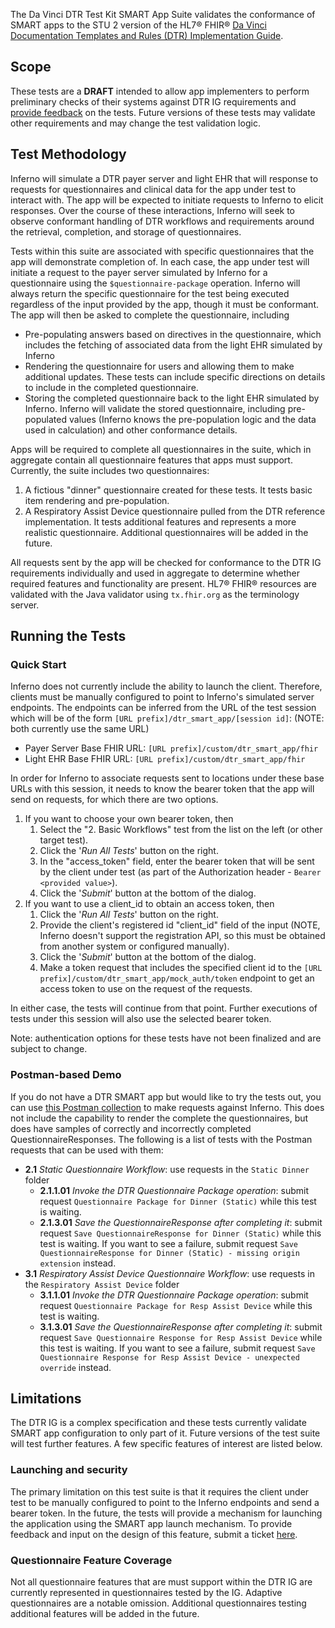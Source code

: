 The Da Vinci DTR Test Kit SMART App Suite validates the conformance of SMART apps
to the STU 2 version of the HL7® FHIR®
[Da Vinci Documentation Templates and Rules (DTR) Implementation Guide](https://hl7.org/fhir/us/davinci-dtr/STU2/).

## Scope

These tests are a **DRAFT** intended to allow app implementers to perform
preliminary checks of their systems against DTR IG requirements and [provide
feedback](https://github.com/inferno-framework/davinci-dtr-test-kit/issues)
on the tests. Future versions of these tests may validate other
requirements and may change the test validation logic.

## Test Methodology

Inferno will simulate a DTR payer server and light EHR that will response to
requests for questionnaires and clinical data for the app under test to interact with. 
The app will be expected to initiate requests to Inferno to elicit responses. Over the
course of these interactions, Inferno will seek to observe conformant handling of 
DTR workflows and requirements around the retrieval, completion, and storage of
questionnaires.

Tests within this suite are associated with specific questionnaires that the app will
demonstrate completion of. In each case, the app under test will initiate a request to
the payer server simulated by Inferno for a questionnaire using the 
`$questionnaire-package` operation. Inferno will always return the specific questionnaire
for the test being executed regardless of the input provided by the app, though it must
be conformant. The app will then be asked to complete the questionnaire, including
- Pre-populating answers based on directives in the questionnaire, which includes the
  fetching of associated data from the light EHR simulated by Inferno
- Rendering the questionnaire for users and allowing them to make additional updates.
  These tests can include specific directions on details to include in the completed
  questionnaire.
- Storing the completed questionnaire back to the light EHR simulated by Inferno. Inferno
  will validate the stored questionnaire, including pre-populated values (Inferno knows
  the pre-population logic and the data used in calculation) and other conformance details.

Apps will be required to complete all questionnaires in the suite, which in aggregate
contain all questionnaire features that apps must support. Currently, the suite includes
two questionnaires:
1. A fictious "dinner" questionnaire created for these tests. It tests basic
   item rendering and pre-population.
2. A Respiratory Assist Device questionnaire pulled from the DTR reference implementation.
   It tests additional features and represents a more realistic questionnaire.
Additional questionnaires will be added in the future.

All requests sent by the app will be checked 
for conformance to the DTR IG requirements individually and used in aggregate to determine
whether required features and functionality are present. HL7® FHIR® resources are
validated with the Java validator using `tx.fhir.org` as the terminology server.

## Running the Tests

### Quick Start

Inferno does not currently include the ability to launch the client. Therefore, clients
must be manually configured to point to Inferno's simulated server endpoints. The endpoints
can be inferred from the URL of the test session which will be of the form `[URL prefix]/dtr_smart_app/[session id]`: (NOTE: both currently use the same URL)
- Payer Server Base FHIR URL: `[URL prefix]/custom/dtr_smart_app/fhir`
- Light EHR Base FHIR URL: `[URL prefix]/custom/dtr_smart_app/fhir`

In order for Inferno to associate requests sent to locations under these base URLs with this session,
it needs to know the bearer token that the app will send on requests, for which 
there are two options.

1. If you want to choose your own bearer token, then
    1. Select the "2. Basic Workflows" test from the list on the left (or other target test). 
    2. Click the '*Run All Tests*' button on the right.
    3. In the "access_token" field, enter the bearer token that will be sent by the client 
       under test (as part of the Authorization header - `Bearer <provided value>`).
    4. Click the '*Submit*' button at the bottom of the dialog.
2. If you want to use a client_id to obtain an access token, then
    1. Click the '*Run All Tests*' button on the right.
    2. Provide the client's registered id "client_id" field of the input (NOTE, Inferno doesn't support the
        registration API, so this must be obtained from another system or configured manually).
    3. Click the '*Submit*' button at the bottom of the dialog.
    4. Make a token request that includes the specified client id to the
        `[URL prefix]/custom/dtr_smart_app/mock_auth/token` endpoint to get
        an access token to use on the request of the requests.

In either case, the tests will continue from that point. Further executions of tests under
this session will also use the selected bearer token.

Note: authentication options for these tests have not been finalized and are subject to change.

### Postman-based Demo

If you do not have a DTR SMART app but would like to try the tests out, you can use
[this Postman collection](https://github.com/inferno-framework/davinci-dtr-test-kit/blob/main/config/DTR%20SMART%20App%20Tests%20Postman%20Demo.postman_collection.json)
to make requests against Inferno. This does not include the capability to render the complete the
questionnaires, but does have samples of correctly and incorrectly completed QuestionnaireResponses.
The following is a list of tests with the Postman requests that can be used with them:

- **2.1** *Static Questionnaire Workflow*: use requests in the `Static Dinner` folder
  - **2.1.1.01** *Invoke the DTR Questionnaire Package operation*: submit request `Questionnaire Package for Dinner (Static)` while this test is waiting.
  - **2.1.3.01** *Save the QuestionnaireResponse after completing it*: submit request `Save QuestionnaireResponse for Dinner (Static)` while this test is waiting. If you want to see a failure, submit request `Save QuestionnaireResponse for Dinner (Static) - missing origin extension` instead.
- **3.1** *Respiratory Assist Device Questionnaire Workflow*: use requests in the `Respiratory Assist Device` folder
  - **3.1.1.01** *Invoke the DTR Questionnaire Package operation*: submit request `Questionnaire Package for Resp Assist Device` while this test is waiting.
  - **3.1.3.01** *Save the QuestionnaireResponse after completing it*: submit request `Save Questionnaire Response for Resp Assist Device` while this test is waiting. If you want to see a failure, submit request `Save Questionnaire Response for Resp Assist Device - unexpected override` instead.

## Limitations

The DTR IG is a complex specification and these tests currently validate SMART app
configuration to only part of it. Future versions of the test suite will test further
features. A few specific features of interest are listed below.

### Launching and security

The primary limitation on this test suite is that it requires the client under test
to be manually configured to point to the Inferno endpoints and send a bearer token. 
In the future, the tests will provide a mechanism for launching the application using
the SMART app launch mechanism. To provide feedback and input on the design of this feature,
submit a ticket [here](https://github.com/inferno-framework/davinci-pas-test-kit/issues).

### Questionnaire Feature Coverage

Not all questionnaire features that are must support within the DTR IG are currently represented
in questionnaires tested by the IG. Adaptive questionnaires are a notable omission.
Additional questionnaires testing additional features will be added in the future.

